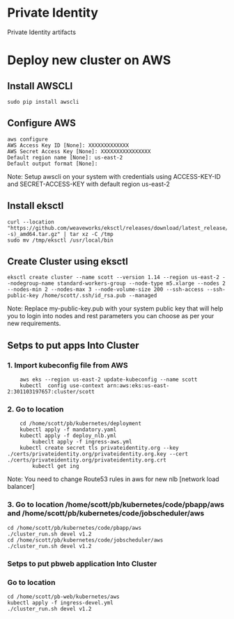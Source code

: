 # Private Identity
Private Identity artifacts

# Deploy new cluster on AWS
## Install AWSCLI
    sudo pip install awscli
## Configure AWS
    aws configure 
    AWS Access Key ID [None]: XXXXXXXXXXXXX
    AWS Secret Access Key [None]: XXXXXXXXXXXXXXXX
    Default region name [None]: us-east-2
    Default output format [None]:
Note: Setup awscli on your system with credentials using ACCESS-KEY-ID and SECRET-ACCESS-KEY with default region us-east-2
## Install eksctl 
    curl --location "https://github.com/weaveworks/eksctl/releases/download/latest_release/eksctl_$(uname -s)_amd64.tar.gz" | tar xz -C /tmp
    sudo mv /tmp/eksctl /usr/local/bin
## Create Cluster using eksctl
    eksctl create cluster --name scott --version 1.14 --region us-east-2 --nodegroup-name standard-workers-group --node-type m5.xlarge --nodes 2 --nodes-min 2 --nodes-max 3 --node-volume-size 200 --ssh-access --ssh-public-key /home/scott/.ssh/id_rsa.pub --managed

  Note: Replace my-public-key.pub with your system public key that will help you to login into nodes and rest parameters you can choose as per your new requirements.

## Setps to put apps Into Cluster

### 1. Import kubeconfig file from AWS
		aws eks --region us-east-2 update-kubeconfig --name scott
		kubectl  config use-context arn:aws:eks:us-east-2:301103197657:cluster/scott
### 2. Go to location
		cd /home/scott/pb/kubernetes/deployment
		kubectl apply -f mandatory.yaml
		kubectl apply -f deploy_nlb.yml
        	kubeclt apply -f ingress-aws.yml
		kubectl create secret tls privateidentity.org --key ./certs/privateidentity.org/privateidentity.org.key --cert ./certs/privateidentity.org/privateidentity.org.crt
        	kubectl get ing

Note: You need to change Route53 rules in aws for new nlb [network load balancer]
 
### 3. Go to location /home/scott/pb/kubernetes/code/pbapp/aws and /home/scott/pb/kubernetes/code/jobscheduler/aws

	cd /home/scott/pb/kubernetes/code/pbapp/aws
	./cluster_run.sh devel v1.2
	cd /home/scott/pb/kubernetes/code/jobscheduler/aws
	./cluster_run.sh devel v1.2

### Setps to put pbweb application Into Cluster
   
### Go to location
	cd /home/scott/pb-web/kubernetes/aws
	kubectl apply -f ingress-devel.yml
	./cluster_run.sh devel v1.2

